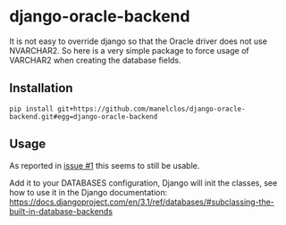 django-oracle-backend
=====================

It is not easy to override django so that the Oracle driver does not use NVARCHAR2. So here is a very simple package to force usage of VARCHAR2 when creating the database fields.

Installation
------------
```
pip install git+https://github.com/manelclos/django-oracle-backend.git#egg=django-oracle-backend
```

Usage
-----

As reported in [issue #1](https://github.com/manelclos/django-oracle-backend/issues/1) this seems to still be usable.

Add it to your DATABASES configuration, Django will init the classes, see how to use it in the Django documentation: 
https://docs.djangoproject.com/en/3.1/ref/databases/#subclassing-the-built-in-database-backends
